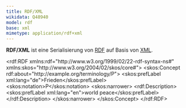 ```yaml
---
title: RDF/XML
wikidata: Q48940
model: rdf
base: xml
mimetype: application/rdf+xml
---
```


**RDF/XML** ist eine Serialisierung von [RDF](../rdf) auf Basis von [XML](../xml).

<example highlight="xml">
<?xml version="1.0" encoding="utf-8" ?>
&lt;rdf:RDF xmlns:rdf="http://www.w3.org/1999/02/22-rdf-syntax-ns#"
         xmlns:skos="http://www.w3.org/2004/02/skos/core#">
  &lt;skos:Concept rdf:about="http://example.org/terminology/P">
    &lt;skos:prefLabel xml:lang="de">Frieden&lt;/skos:prefLabel>
    &lt;skos:notation>P&lt;/skos:notation>
    &lt;skos:narrower>
      &lt;rdf:Description>
        &lt;skos:prefLabel xml:lang="en">world peace&lt;/skos:prefLabel>
      &lt;/rdf:Description>
    &lt;/skos:narrower>
  &lt;/skos:Concept>
&lt;/rdf:RDF>
</example>
